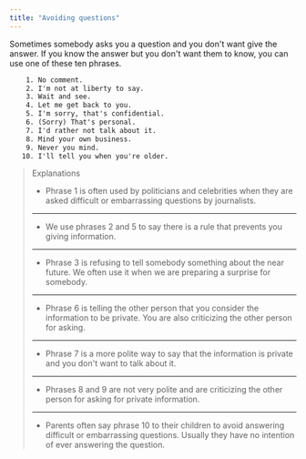```yaml
---
title: "Avoiding questions"
---
```


Sometimes somebody asks you a question and you don't want give the answer. If you know the answer but you don't want them to know, you can use one of these ten phrases.

```txt
    1. No comment.
    2. I'm not at liberty to say.
    3. Wait and see.
    4. Let me get back to you.
    5. I'm sorry, that's confidential.
    6. (Sorry) That's personal.
    7. I'd rather not talk about it.
    8. Mind your own business.
    9. Never you mind.
   10. I'll tell you when you're older.
```

> Explanations
>
> - Phrase 1 is often used by politicians and celebrities when they are asked difficult or embarrassing questions by journalists.
>
> ---
>
> - We use phrases 2 and 5 to say there is a rule that prevents you giving information.
>
> ---
>
> - Phrase 3 is refusing to tell somebody something about the near future. We often use it when we are preparing a surprise for somebody.
>
> ---
>
> - Phrase 6 is telling the other person that you consider the information to be private. You are also criticizing the other person for asking.
>
> ---
>
> - Phrase 7 is a more polite way to say that the information is private and you don't want to talk about it.
>
> ---
>
> - Phrases 8 and 9 are not very polite and are criticizing the other person for asking for private information.
>
> ---
>
> - Parents often say phrase 10 to their children to avoid answering difficult or embarrassing questions. Usually they have no intention of ever answering the question.
